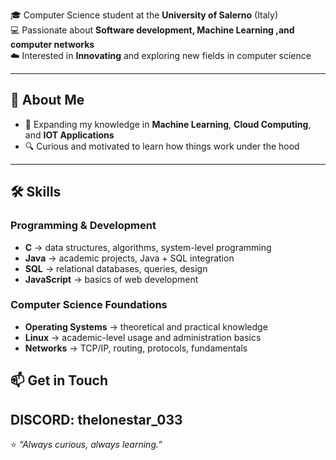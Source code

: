 
🎓 Computer Science student at the **University of Salerno** (Italy)  
💻 Passionate about **Software development, Machine Learning ,and computer networks**  
☁️ Interested in **Innovating** and exploring new fields in computer science  

---

## 🚀 About Me
- 🌱 Expanding my knowledge in **Machine Learning**, **Cloud Computing**, and **IOT Applications**  
- 🔍 Curious and motivated to learn how things work under the hood  
---

## 🛠️ Skills

### Programming & Development
- **C** → data structures, algorithms, system-level programming  
- **Java** → academic projects, Java + SQL integration  
- **SQL** → relational databases, queries, design  
- **JavaScript** → basics of web development  

### Computer Science Foundations
- **Operating Systems** → theoretical and practical knowledge  
- **Linux** → academic-level usage and administration basics  
- **Networks** → TCP/IP, routing, protocols, fundamentals  

## 📫 Get in Touch
**DISCORD**: thelonestar_033
---
⭐️ *“Always curious, always learning.”*
